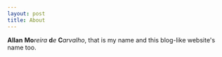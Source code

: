 ```yaml
---
layout: post
title: About
---
```

 
 **Allan** **Mo***reira* **d***e* **C***arvalho*, that is my name and this blog-like website's name too.
